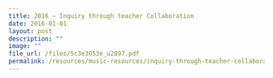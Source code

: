 ```yaml
---
title: 2016 – Inquiry through teacher Collaboration
date: 2016-01-01
layout: post
description: ""
image: ""
file_url: /files/5c3e3053e_u2897.pdf
permalink: /resources/music-resources/inquiry-through-teacher-collaboration-2016/
---
```


